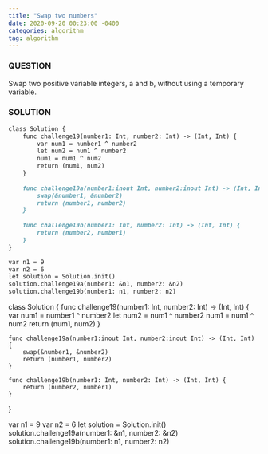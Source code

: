 ```yaml
---
title: "Swap two numbers"
date: 2020-09-20 00:23:00 -0400
categories: algorithm
tag: algorithm
---
```


### QUESTION
Swap two positive variable integers, a and b, without using a temporary variable.
### SOLUTION
```markdown
class Solution {
    func challenge19(number1: Int, number2: Int) -> (Int, Int) {
        var num1 = number1 ^ number2
        let num2 = num1 ^ number2
        num1 = num1 ^ num2
        return (num1, num2)
    }
    
    func challenge19a(number1:inout Int, number2:inout Int) -> (Int, Int) {
        swap(&number1, &number2)
        return (number1, number2)
    }
    
    func challenge19b(number1: Int, number2: Int) -> (Int, Int) {
        return (number2, number1)
    }
}

var n1 = 9
var n2 = 6
let solution = Solution.init()
solution.challenge19a(number1: &n1, number2: &n2)
solution.challenge19b(number1: n1, number2: n2)
```





class Solution {
    func challenge19(number1: Int, number2: Int) -> (Int, Int) {
        var num1 = number1 ^ number2
        let num2 = num1 ^ number2
        num1 = num1 ^ num2
        return (num1, num2)
    }
    
    func challenge19a(number1:inout Int, number2:inout Int) -> (Int, Int) {
        swap(&number1, &number2)
        return (number1, number2)
    }
    
    func challenge19b(number1: Int, number2: Int) -> (Int, Int) {
        return (number2, number1)
    }
}

var n1 = 9
var n2 = 6
let solution = Solution.init()
solution.challenge19a(number1: &n1, number2: &n2)
solution.challenge19b(number1: n1, number2: n2)
